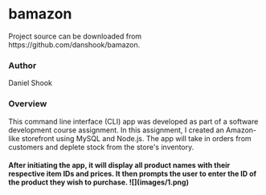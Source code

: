 <h1>bamazon</h1>

<p>Project source can be downloaded from https://github.com/danshook/bamazon.

<h3>Author</h3>

Daniel Shook

<h3>Overview</h3>
This command line interface (CLI) app was developed as part of a software development course assignment. In this assignment, I created an Amazon-like storefront using MySQL and Node.js. The app will take in orders from customers and deplete stock from the store's inventory.
<br>
<h4>After initiating the app, it will display all product names with their respective item IDs and prices. It then prompts the user to enter the ID of the product they wish to purchase.
![](images/1.png)
